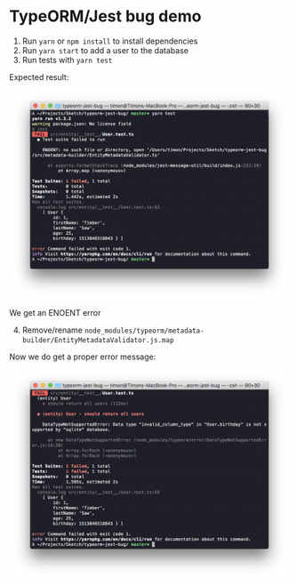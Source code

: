 # TypeORM/Jest bug demo

1. Run `yarn` or `npm install` to install dependencies
2. Run `yarn start` to add a user to the database
3. Run tests with `yarn test`

Expected result:

![](screenshot-1.png)

We get an ENOENT error

4. Remove/rename `node_modules/typeorm/metadata-builder/EntityMetadataValidator.js.map`

Now we do get a proper error message:

![](screenshot-2.png)